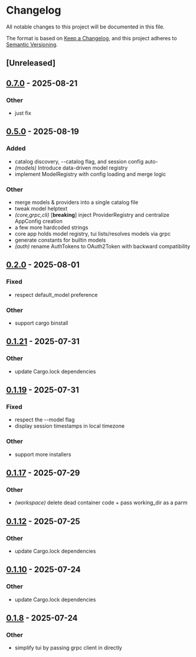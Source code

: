 # Changelog

All notable changes to this project will be documented in this file.

The format is based on [Keep a Changelog](https://keepachangelog.com/en/1.0.0/),
and this project adheres to [Semantic Versioning](https://semver.org/spec/v2.0.0.html).

## [Unreleased]

## [0.7.0](https://github.com/BrendanGraham14/steer/compare/steer-v0.6.0...steer-v0.7.0) - 2025-08-21

### Other

- just fix

## [0.5.0](https://github.com/BrendanGraham14/steer/compare/steer-v0.4.0...steer-v0.5.0) - 2025-08-19

### Added

- catalog discovery, --catalog flag, and session config auto-
- *(models)* Introduce data-driven model registry
- implement ModelRegistry with config loading and merge logic

### Other

- merge models & providers into a single catalog file
- tweak model helptext
- *(core,grpc,cli)* [**breaking**] inject ProviderRegistry and centralize AppConfig creation
- a few more hardcoded strings
- core app holds model registry, tui lists/resolves models via grpc
- generate constants for builtin models
- *(auth)* rename AuthTokens to OAuth2Token with backward compatibility

## [0.2.0](https://github.com/BrendanGraham14/steer/compare/steer-v0.1.21...steer-v0.2.0) - 2025-08-01

### Fixed

- respect default_model preference

### Other

- support cargo binstall

## [0.1.21](https://github.com/BrendanGraham14/steer/compare/steer-v0.1.20...steer-v0.1.21) - 2025-07-31

### Other

- update Cargo.lock dependencies

## [0.1.19](https://github.com/BrendanGraham14/steer/compare/steer-v0.1.18...steer-v0.1.19) - 2025-07-31

### Fixed

- respect the --model flag
- display session timestamps in local timezone

### Other

- support more installers

## [0.1.17](https://github.com/BrendanGraham14/steer/compare/steer-v0.1.16...steer-v0.1.17) - 2025-07-29

### Other

- *(workspace)* delete dead container code + pass working_dir as a parm

## [0.1.12](https://github.com/BrendanGraham14/steer/compare/steer-v0.1.11...steer-v0.1.12) - 2025-07-25

### Other

- update Cargo.lock dependencies

## [0.1.10](https://github.com/BrendanGraham14/steer/compare/steer-v0.1.9...steer-v0.1.10) - 2025-07-24

### Other

- update Cargo.lock dependencies

## [0.1.8](https://github.com/BrendanGraham14/steer/compare/steer-v0.1.7...steer-v0.1.8) - 2025-07-24

### Other

- simplify tui by passing grpc client in directly
